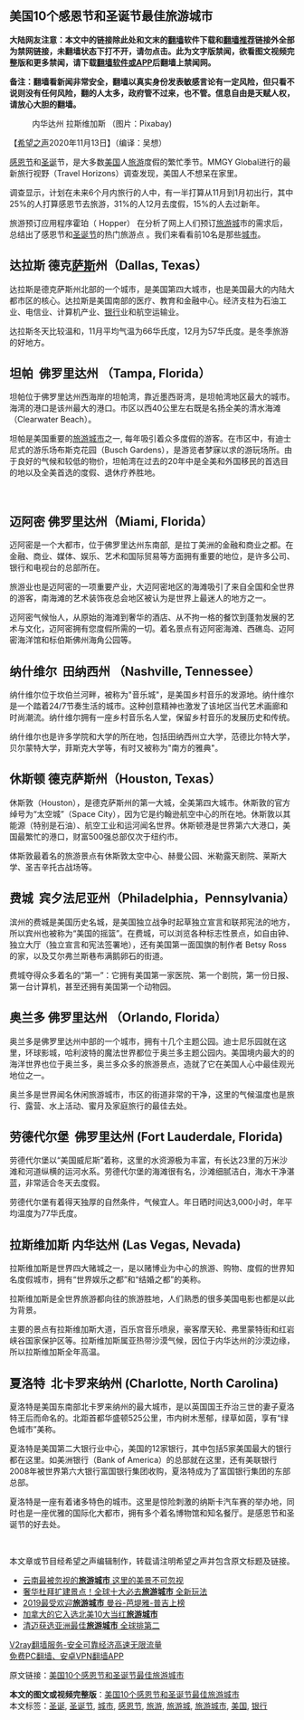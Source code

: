  <h2>美国10个感恩节和圣诞节最佳旅游城市</h2> <p class="notice"><b>大陆网友注意：本文中的链接除此处和文末的<a href="https://github.com/bannedbook/fanqiang" >翻墙</a>软件下载和<a href="https://github.com/killgcd/justmysocks/blob/master/README.md">翻墙推荐</a>链接外全部为禁网链接，未翻墙状态下打不开，请勿点击。此为文字版禁闻，欲看图文视频完整版和更多禁闻，请下载<a href="https://github.com/bannedbook/fanqiang">翻墙软件或APP</a>后翻墙上禁闻网。</p><p>备注：翻墙看新闻非常安全，翻墙以真实身份发表敏感言论有一定风险，但只看不说则没有任何风险，翻的人太多，政府管不过来，也不管。信息自由是天赋人权，请放心大胆的翻墙。</b></p>  <div class="entry"> <figure><figcaption>内华达州 拉斯维加斯 （图片：Pixabay)</figcaption></figure> <p>【<span class='wp_keywordlink_affiliate'><a href="https://www.soundofhope.org" title="希望之声" target="_blank">希望之声</a></span>2020年11月13日】（编译：吴想）</p> <p><a href="https://www.bannedbook.org/bnews/tag/%e6%84%9f%e6%81%a9%e8%8a%82/" class="st_tag internal_tag" rel="tag" title="标签 感恩节 下的日志">感恩节</a>和<a href="https://www.bannedbook.org/bnews/tag/%E5%9C%A3%E8%AF%9E/" class="st_tag internal_tag" rel="tag" title="标签 圣诞 下的日志">圣诞</a>节，是大多数<a href="https://www.bannedbook.org/bnews/tag/%e7%be%8e%e5%9b%bd/" class="st_tag internal_tag" rel="tag" title="标签 美国 下的日志">美国</a>人<a href="https://www.bannedbook.org/bnews/tag/%e6%97%85%e6%b8%b8/" class="st_tag internal_tag" rel="tag" title="标签 旅游 下的日志">旅游</a>度假的繁忙季节。MMGY Global进行的最新旅行视野（Travel Horizons）调查发现，美国人不想呆在家里。</p> <p>调查显示，计划在未来6个月内旅行的人中，有一半打算从11月到1月初出行，其中25%的人打算感恩节去旅游，31%的人12月去度假，15%的人去过新年。</p> <p>旅游预订应用程序霍珀（ Hopper） 在分析了网上人们预订<a href="https://www.bannedbook.org/bnews/tag/%E6%97%85%E6%B8%B8%E5%9F%8E/" class="st_tag internal_tag" rel="tag" title="标签 旅游城 下的日志">旅游城</a>市的需求后，总结出了感恩节和<a href="https://www.bannedbook.org/bnews/tag/%e5%9c%a3%e8%af%9e%e8%8a%82/" class="st_tag internal_tag" rel="tag" title="标签 圣诞节 下的日志">圣诞节</a>的热门旅游点 。我们来看看前10名是那些<a href="https://www.bannedbook.org/bnews/tag/%E5%9F%8E%E5%B8%82/" class="st_tag internal_tag" rel="tag" title="标签 城市 下的日志">城市</a>。</p> <h2>达拉斯 德克<span class='wp_keywordlink'><a href="https://www.bannedbook.org/forum5/topic42.html" title="萨斯、诚信与自救" target="_blank">萨斯</a></span>州（Dallas, Texas）</h2> <p>达拉斯是德克萨斯州北部的一个城市，是美国第四大城市，也是美国最大的内陆大都市区的核心。达拉斯是美国南部的医疗、教育和金融中心。经济支柱为石油工业、电信业、计算机产业、<a href="https://www.bannedbook.org/bnews/tag/%e9%93%b6%e8%a1%8c/" class="st_tag internal_tag" rel="tag" title="标签 银行 下的日志">银行</a>业和航空运输业。</p> <p>达拉斯冬天比较温和，11月平均气温为66华氏度，12月为57华氏度。是冬季旅游的好地方。</p> <p></p> <h2>坦帕  佛罗里达州 （Tampa, Florida）</h2> <p>坦帕位于佛罗里达州西海岸的坦帕湾，靠近墨西哥湾，是坦帕湾地区最大的城市。海湾的港口是该州最大的港口。市区以西40公里左右既是名扬全美的清水海滩（Clearwater Beach）。</p> <p>坦帕是美国重要的<a href="https://www.bannedbook.org/bnews/tag/%E6%97%85%E6%B8%B8%E5%9F%8E%E5%B8%82/" class="st_tag internal_tag" rel="tag" title="标签 旅游城市 下的日志">旅游城市</a>之一, 每年吸引着众多度假的游客。在市区中，有迪士尼式的游乐场布斯克花园（Busch Gardens），是游览者梦寐以求的游玩场所。由于良好的气候和较低的物价，坦帕湾在过去的20年中是全美和外国移民的首选目的地以及全美首选的度假、退休疗养胜地。</p> <p></p> <p> </p>  <p></p> <h2>迈阿密 佛罗里达州（Miami, Florida）</h2> <p>迈阿密是一个大都市，位于佛罗里达州东南部,  是拉丁美洲的金融和商业之都。在金融、商业、媒体、娱乐、艺术和国际贸易等方面拥有重要的地位，是许多公司、银行和电视台的总部所在。</p> <p>旅游业也是迈阿密的一项重要产业，大迈阿密地区的海滩吸引了来自全国和全世界的游客，南海滩的艺术装饰夜总会地区被认为是世界上最迷人的地方之一。</p> <p></p> <p>迈阿密气候怡人，从原始的海滩到奢华的酒店、从不拘一格的餐饮到蓬勃发展的艺术与文化，迈阿密拥有您度假所需的一切。着名景点有迈阿密海滩、西礁岛、迈阿密海洋馆和标伯斯佛州海角公园等。</p> <p></p> <h2>纳什维尔  田纳西州 （Nashville, Tennessee）</h2> <p>纳什维尔位于坎伯兰河畔，被称为&quot;音乐城&quot;，是美国乡村音乐的发源地。纳什维尔是一个踏着24/7节奏生活的城市。这种创意精神也激发了该地区当代艺术画廊和时尚潮流。纳什维尔拥有一座乡村音乐名人堂，保留乡村音乐的发展历史和传统。</p> <p></p> <p>纳什维尔也是许多学院和大学的所在地，包括田纳西州立大学，范德比尔特大学，贝尔蒙特大学，菲斯克大学等，有时又被称为&quot;南方的雅典&quot;。</p> <h2>休斯顿 德克萨斯州（Houston, Texas）</h2> <p>休斯敦（Houston），是德克萨斯州的第一大城，全美第四大城市。休斯敦的官方绰号为“太空城”（Space City），因为它是约翰逊航空中心的所在地。休斯敦以其能源（特别是石油）、航空工业和运河闻名世界。休斯顿港是世界第六大港口，美国最繁忙的港口，财富500强总部仅次于纽约市。</p> <p></p>  <p>体斯敦最着名的旅游景点有休斯敦太空中心、赫曼公园、米勒露天剧院、莱斯大学、圣吉辛托古战场等。</p> <h2>费城  宾夕法尼亚州（Philadelphia，Pennsylvania）</h2> <p>滨州的费城是美国历史名城，是美国独立战争时起草独立宣言和联邦宪法的地方，所以宾州也被称为“美国的摇篮”。在费城，可以浏览各种标志性景点，如自由钟、独立大厅（独立宣言和宪法签署地），还有美国第一面国旗的制作者 Betsy Ross 的家，以及艾尔弗兰斯巷布满鹅卵石的街道。</p> <p></p> <p>费城夺得众多着名的“第一”：它拥有美国第一家医院、第一个剧院，第一份日报、第一台计算机，甚至还拥有美国第一个动物园。</p> <p></p> <h2>奥兰多 佛罗里达州 （Orlando, Florida）</h2> <p>奥兰多是佛罗里达州中部的一个城市，拥有十几个主题公园。迪士尼乐园就在这里，环球影城，哈利波特的魔法世界都位于奥兰多主题公园内。美国境内最大的的海洋世界也位于奥兰多，奥兰多众多的旅游景点，造就了它在美国人心中最佳观光地位之一。</p> <p></p> <p>奥兰多是世界闻名休闲旅游城市，市区的街道非常的干净，这里的气候温度也是旅行、露营、水上活动、蜜月及家庭旅行的最佳去处。</p> <p></p> <h2>劳德代尔堡  佛罗里达州 (Fort Lauderdale, Florida)</h2> <p>劳德代尔堡以“美国威尼斯”着称，这里的水资源极为丰富，有长达23里的万米沙滩和河道纵横的运河水系。劳德代尔堡的海滩很有名，沙滩细腻洁白，海水干净湛蓝，非常适合冬天去度假。</p> <p></p>  <p>劳德代尔堡有着得天独厚的自然条件，气候宜人。年日晒时间达3,000小时，年平均温度为77华氏度。</p> <p></p> <h2>拉斯维加斯 内华达州 (Las Vegas, Nevada)</h2> <p>拉斯维加斯是世界四大赌城之一，是以赌博业为中心的旅游、购物、度假的世界知名度假城市，拥有“世界娱乐之都”和“结婚之都”的美称。</p> <p>拉斯维加斯是全世界旅游都向往的旅游胜地，人们熟悉的很多美国电影也都是以此为背景。</p> <p></p> <p>主要的景点有拉斯维加斯大道，百乐宫音乐喷泉，豪客摩天轮、弗里蒙特街和红岩峡谷国家保护区等。拉斯维加斯属亚热带沙漠气候，因位于内华达州的沙漠边缘，所以拉斯维加斯全年高温。</p> <p></p> <h2>夏洛特  北卡罗来纳州 (Charlotte, North Carolina)</h2> <p>夏洛特是美国东南部北卡罗来纳州的最大城市，是以英国国王乔治三世的妻子夏洛特王后而命名的。北距首都华盛顿525公里，市内树木葱郁，绿草如茵，享有“绿色城市”美称。</p> <p>夏洛特是美国第二大银行业中心，美国的12家银行，其中包括5家美国最大的银行都在这里。如美洲银行（Bank of America）的总部就在这里，还有美联银行2008年被世界第六大银行富国银行集团收购，夏洛特成为了富国银行集团的东部总部。</p> <p>夏洛特是一座有着诸多特色的城市。这里是惊险刺激的纳斯卡汽车赛的举办地，同时也是一座优雅的国际化大都市，拥有多个着名博物馆和知名餐厅。是感恩节和圣诞节的好去处。</p> <p></p>  <p> </p> <p>本文章或节目经希望之声编辑制作，转载请注明希望之声并包含原文标题及链接。</p> <ul class='op-related-articles' title='相关阅读'> <li><a href='https://www.bannedbook.org/bnews/funmedia/20200724/1365610.html' target='_blank'>云南最被忽视的<b>旅游城市</b> 这里的美景不可忽视</a></li> <li><a href='https://www.bannedbook.org/bnews/funmedia/20191218/1243238.html' target='_blank'>奢华杜拜扩建景点！全球十大必去<b>旅游城市</b> 全新玩法</a></li> <li><a href='https://www.bannedbook.org/bnews/baitai/20191206/1236214.html' target='_blank'>2019最受欢迎<b>旅游城市</b> 曼谷-芭堤雅-普吉上榜</a></li> <li><a href='https://www.bannedbook.org/bnews/funmedia/20180114/885792.html' target='_blank'>加拿大的它入选北美10大当红<b>旅游城市</b></a></li> <li><a href='https://www.bannedbook.org/bnews/worldnews/20160711/556653.html' target='_blank'>清迈获选亚洲最佳<b>旅游城市</b> 全球排第二</a></li> </ul> <p class="texttj"> <a href="https://www.bannedbook.org/forum23/topic22702.html" target="_blank">V2ray翻墙服务-安全可靠经济高速无限流量</a><br/> <a href="https://github.com/bannedbook/fanqiang/wiki/%E7%A6%81%E9%97%BB%E7%BD%91%E5%AE%89%E5%8D%93%E7%BF%BB%E5%A2%99%E6%96%B0%E9%97%BBAPP" target="_blank">免费PC翻墙、安卓VPN翻墙APP</a></p><p>原文链接：<a class="src_link"  href="https://www.soundofhope.org/post/442348" target="_blank">美国10个感恩节和圣诞节最佳旅游城市</a></p><a name='sharetosocial'></a>       <div><b>本文的图文或视频完整版</b>：<a href='https://www.bannedbook.org/bnews/comments/20201114/1430822.html'>美国10个感恩节和圣诞节最佳旅游城市</a></div>  </div><!--END ENTRY--> <div class="postfooter"> <div>本文标签：<a href="https://www.bannedbook.org/bnews/tag/%E5%9C%A3%E8%AF%9E/" rel="tag">圣诞</a>, <a href="https://www.bannedbook.org/bnews/tag/%e5%9c%a3%e8%af%9e%e8%8a%82/" rel="tag">圣诞节</a>, <a href="https://www.bannedbook.org/bnews/tag/%E5%9F%8E%E5%B8%82/" rel="tag">城市</a>, <a href="https://www.bannedbook.org/bnews/tag/%e6%84%9f%e6%81%a9%e8%8a%82/" rel="tag">感恩节</a>, <a href="https://www.bannedbook.org/bnews/tag/%e6%97%85%e6%b8%b8/" rel="tag">旅游</a>, <a href="https://www.bannedbook.org/bnews/tag/%E6%97%85%E6%B8%B8%E5%9F%8E/" rel="tag">旅游城</a>, <a href="https://www.bannedbook.org/bnews/tag/%E6%97%85%E6%B8%B8%E5%9F%8E%E5%B8%82/" rel="tag">旅游城市</a>, <a href="https://www.bannedbook.org/bnews/tag/%e7%be%8e%e5%9b%bd/" rel="tag">美国</a>, <a href="https://www.bannedbook.org/bnews/tag/%e9%93%b6%e8%a1%8c/" rel="tag">银行</a></div>  </div><!--END POSTFOOTER--> 